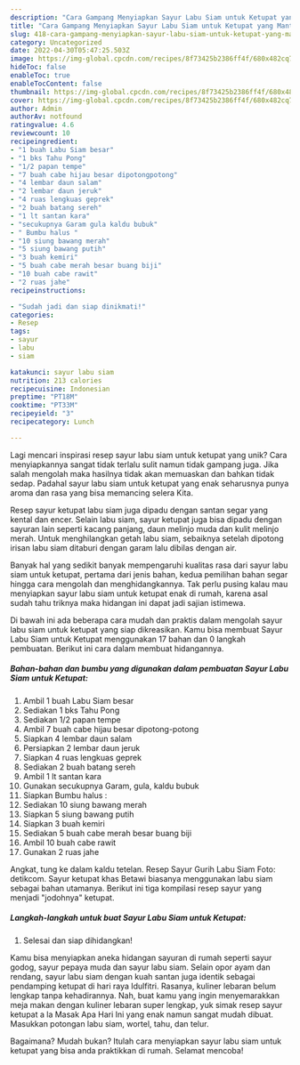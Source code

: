 ```yaml
---
description: "Cara Gampang Menyiapkan Sayur Labu Siam untuk Ketupat yang Mantap"
title: "Cara Gampang Menyiapkan Sayur Labu Siam untuk Ketupat yang Mantap"
slug: 418-cara-gampang-menyiapkan-sayur-labu-siam-untuk-ketupat-yang-mantap
category: Uncategorized
date: 2022-04-30T05:47:25.503Z
image: https://img-global.cpcdn.com/recipes/8f73425b2386ff4f/680x482cq70/sayur-labu-siam-untuk-ketupat-foto-resep-utama.jpg
hideToc: false
enableToc: true
enableTocContent: false
thumbnail: https://img-global.cpcdn.com/recipes/8f73425b2386ff4f/680x482cq70/sayur-labu-siam-untuk-ketupat-foto-resep-utama.jpg
cover: https://img-global.cpcdn.com/recipes/8f73425b2386ff4f/680x482cq70/sayur-labu-siam-untuk-ketupat-foto-resep-utama.jpg
author: Admin
authorAv: notfound
ratingvalue: 4.6
reviewcount: 10
recipeingredient:
- "1 buah Labu Siam besar"
- "1 bks Tahu Pong"
- "1/2 papan tempe"
- "7 buah cabe hijau besar dipotongpotong"
- "4 lembar daun salam"
- "2 lembar daun jeruk"
- "4 ruas lengkuas geprek"
- "2 buah batang sereh"
- "1 lt santan kara"
- "secukupnya Garam gula kaldu bubuk"
- " Bumbu halus "
- "10 siung bawang merah"
- "5 siung bawang putih"
- "3 buah kemiri"
- "5 buah cabe merah besar buang biji"
- "10 buah cabe rawit"
- "2 ruas jahe"
recipeinstructions:

- "Sudah jadi dan siap dinikmati!"
categories:
- Resep
tags:
- sayur
- labu
- siam

katakunci: sayur labu siam 
nutrition: 213 calories
recipecuisine: Indonesian
preptime: "PT18M"
cooktime: "PT33M"
recipeyield: "3"
recipecategory: Lunch

---
```





Lagi mencari inspirasi resep sayur labu siam untuk ketupat yang unik? Cara menyiapkannya sangat tidak terlalu sulit namun tidak gampang juga. Jika salah mengolah maka hasilnya tidak akan memuaskan dan bahkan tidak sedap. Padahal sayur labu siam untuk ketupat yang enak seharusnya punya aroma dan rasa yang bisa memancing selera Kita.





Resep sayur ketupat labu siam juga dipadu dengan santan segar yang kental dan encer. Selain labu siam, sayur ketupat juga bisa dipadu dengan sayuran lain seperti kacang panjang, daun melinjo muda dan kulit melinjo merah. Untuk menghilangkan getah labu siam, sebaiknya setelah dipotong irisan labu siam ditaburi dengan garam lalu dibilas dengan air.

Banyak hal yang sedikit banyak mempengaruhi kualitas rasa dari sayur labu siam untuk ketupat, pertama dari jenis bahan, kedua pemilihan bahan segar hingga cara mengolah dan menghidangkannya. Tak perlu pusing kalau mau menyiapkan sayur labu siam untuk ketupat enak di rumah, karena asal sudah tahu triknya maka hidangan ini dapat jadi sajian istimewa.






Di bawah ini ada beberapa cara mudah dan praktis dalam mengolah sayur labu siam untuk ketupat yang siap dikreasikan. Kamu bisa membuat Sayur Labu Siam untuk Ketupat menggunakan 17 bahan dan 0 langkah pembuatan. Berikut ini cara dalam membuat hidangannya.

<!--inarticleads1-->

##### Bahan-bahan dan bumbu yang digunakan dalam pembuatan Sayur Labu Siam untuk Ketupat:

1. Ambil 1 buah Labu Siam besar
1. Sediakan 1 bks Tahu Pong
1. Sediakan 1/2 papan tempe
1. Ambil 7 buah cabe hijau besar dipotong-potong
1. Siapkan 4 lembar daun salam
1. Persiapkan 2 lembar daun jeruk
1. Siapkan 4 ruas lengkuas geprek
1. Sediakan 2 buah batang sereh
1. Ambil 1 lt santan kara
1. Gunakan secukupnya Garam, gula, kaldu bubuk
1. Siapkan  Bumbu halus :
1. Sediakan 10 siung bawang merah
1. Siapkan 5 siung bawang putih
1. Siapkan 3 buah kemiri
1. Sediakan 5 buah cabe merah besar buang biji
1. Ambil 10 buah cabe rawit
1. Gunakan 2 ruas jahe


Angkat, tung ke dalam kaldu tetelan. Resep Sayur Gurih Labu Siam Foto: detikcom. Sayur ketupat khas Betawi biasanya menggunakan labu siam sebagai bahan utamanya. Berikut ini tiga kompilasi resep sayur yang menjadi &#34;jodohnya&#34; ketupat. 

<!--inarticleads2-->

##### Langkah-langkah untuk buat Sayur Labu Siam untuk Ketupat:


1. Selesai dan siap dihidangkan!

Kamu bisa menyiapkan aneka hidangan sayuran di rumah seperti sayur godog, sayur pepaya muda dan sayur labu siam. Selain opor ayam dan rendang, sayur labu siam dengan kuah santan juga identik sebagai pendamping ketupat di hari raya Idulfitri. Rasanya, kuliner lebaran belum lengkap tanpa kehadirannya. Nah, buat kamu yang ingin menyemarakkan meja makan dengan kuliner lebaran super lengkap, yuk simak resep sayur ketupat a la Masak Apa Hari Ini yang enak namun sangat mudah dibuat. Masukkan potongan labu siam, wortel, tahu, dan telur. 

Bagaimana? Mudah bukan? Itulah cara menyiapkan sayur labu siam untuk ketupat yang bisa anda praktikkan di rumah. Selamat mencoba!
